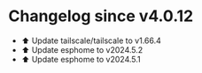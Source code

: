 # Changelog since v4.0.12
- ⬆️ Update tailscale/tailscale to v1.66.4 
- ⬆️ Update esphome to v2024.5.2 
- ⬆️ Update esphome to v2024.5.1 
